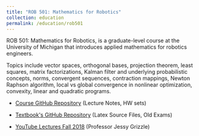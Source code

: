 ```yaml
---
title: "ROB 501: Mathematics for Robotics"
collection: education
permalink: /education/rob501
---
```




ROB 501: Mathematics for Robotics, is a graduate-level course at the University of Michigan that introduces applied mathematics for robotics engineers.

Topics include vector spaces, orthogonal bases, projection theorem, least squares, matrix factorizations, Kalman filter and underlying probabilistic concepts, norms, convergent sequences, contraction mappings, Newton Raphson algorithm, local vs global convergence in nonlinear optimization, convexity, linear and quadratic programs. 


 * [Course GitHub Repository](https://github.com/michiganrobotics/rob501) (Lecture Notes, HW sets)


 * [Textbook's GitHub Repository](https://github.com/michiganrobotics/ROB-501-Mathematics-for-Robotics-Textbook-linked-to-GitHub-) (Latex Source Files, Old Exams)

  
 * [YouTube Lectures Fall 2018](https://www.youtube.com/playlist?list=PLdPQZLMHRjDIzO99aE7yAtdOHSVHMXfYH) (Professor Jessy Grizzle)


